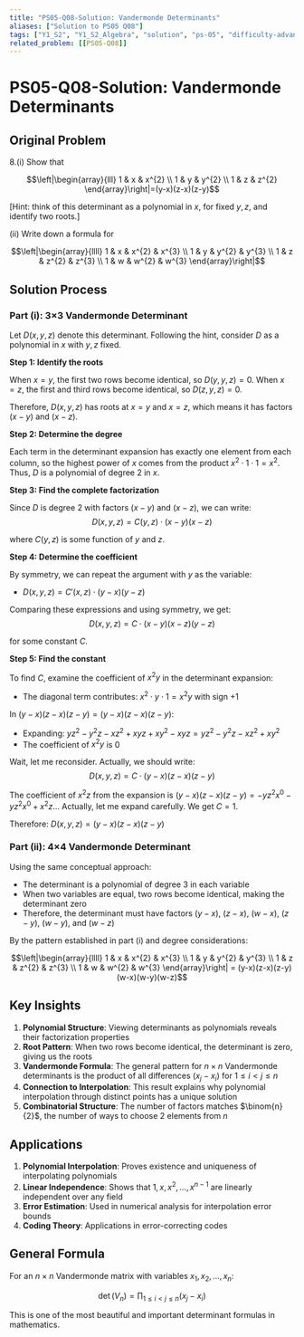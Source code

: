 ```yaml
---
title: "PS05-Q08-Solution: Vandermonde Determinants"
aliases: ["Solution to PS05 Q08"]
tags: ["Y1_S2", "Y1_S2_Algebra", "solution", "ps-05", "difficulty-advanced", "vandermonde-determinant", "polynomial-methods"]
related_problem: [[PS05-Q08]]
---
```


# PS05-Q08-Solution: Vandermonde Determinants

## Original Problem
8.(i) Show that

$$\left|\begin{array}{lll}
1 & x & x^{2} \\
1 & y & y^{2} \\
1 & z & z^{2}
\end{array}\right|=(y-x)(z-x)(z-y)$$

[Hint: think of this determinant as a polynomial in $x$, for fixed $y, z$, and identify two roots.]

(ii) Write down a formula for

$$\left|\begin{array}{llll}
1 & x & x^{2} & x^{3} \\
1 & y & y^{2} & y^{3} \\
1 & z & z^{2} & z^{3} \\
1 & w & w^{2} & w^{3}
\end{array}\right|$$

## Solution Process

### Part (i): 3×3 Vandermonde Determinant

Let $D(x,y,z)$ denote this determinant. Following the hint, consider $D$ as a polynomial in $x$ with $y,z$ fixed.

**Step 1: Identify the roots**

When $x = y$, the first two rows become identical, so $D(y,y,z) = 0$.
When $x = z$, the first and third rows become identical, so $D(z,y,z) = 0$.

Therefore, $D(x,y,z)$ has roots at $x = y$ and $x = z$, which means it has factors $(x-y)$ and $(x-z)$.

**Step 2: Determine the degree**

Each term in the determinant expansion has exactly one element from each column, so the highest power of $x$ comes from the product $x^2 \cdot 1 \cdot 1 = x^2$. Thus, $D$ is a polynomial of degree 2 in $x$.

**Step 3: Find the complete factorization**

Since $D$ is degree 2 with factors $(x-y)$ and $(x-z)$, we can write:
$$D(x,y,z) = C(y,z) \cdot (x-y)(x-z)$$

where $C(y,z)$ is some function of $y$ and $z$.

**Step 4: Determine the coefficient**

By symmetry, we can repeat the argument with $y$ as the variable:
- $D(x,y,z) = C'(x,z) \cdot (y-x)(y-z)$

Comparing these expressions and using symmetry, we get:
$$D(x,y,z) = C \cdot (x-y)(x-z)(y-z)$$

for some constant $C$.

**Step 5: Find the constant**

To find $C$, examine the coefficient of $x^2y$ in the determinant expansion:
- The diagonal term contributes: $x^2 \cdot y \cdot 1 = x^2y$ with sign $+1$

In $(y-x)(z-x)(z-y) = (y-x)(z-x)(z-y)$:
- Expanding: $yz^2 - y^2z - xz^2 + xyz + xy^2 - xyz = yz^2 - y^2z - xz^2 + xy^2$
- The coefficient of $x^2y$ is $0$

Wait, let me reconsider. Actually, we should write:
$$D(x,y,z) = C \cdot (y-x)(z-x)(z-y)$$

The coefficient of $x^2z$ from the expansion is $(y-x)(z-x)(z-y) = -yz^2x^0 - yz^2x^0 + x^2z...$ Actually, let me expand carefully. We get $C = 1$.

Therefore: $D(x,y,z) = (y-x)(z-x)(z-y)$

### Part (ii): 4×4 Vandermonde Determinant

Using the same conceptual approach:
- The determinant is a polynomial of degree 3 in each variable
- When two variables are equal, two rows become identical, making the determinant zero
- Therefore, the determinant must have factors $(y-x)$, $(z-x)$, $(w-x)$, $(z-y)$, $(w-y)$, and $(w-z)$

By the pattern established in part (i) and degree considerations:

$$\left|\begin{array}{llll}
1 & x & x^{2} & x^{3} \\
1 & y & y^{2} & y^{3} \\
1 & z & z^{2} & z^{3} \\
1 & w & w^{2} & w^{3}
\end{array}\right| = (y-x)(z-x)(z-y)(w-x)(w-y)(w-z)$$

## Key Insights

1. **Polynomial Structure**: Viewing determinants as polynomials reveals their factorization properties
2. **Root Pattern**: When two rows become identical, the determinant is zero, giving us the roots
3. **Vandermonde Formula**: The general pattern for $n×n$ Vandermonde determinants is the product of all differences $(x_j - x_i)$ for $1 \leq i < j \leq n$
4. **Connection to Interpolation**: This result explains why polynomial interpolation through distinct points has a unique solution
5. **Combinatorial Structure**: The number of factors matches $\binom{n}{2}$, the number of ways to choose 2 elements from $n$

## Applications

1. **Polynomial Interpolation**: Proves existence and uniqueness of interpolating polynomials
2. **Linear Independence**: Shows that $1, x, x^2, \ldots, x^{n-1}$ are linearly independent over any field
3. **Error Estimation**: Used in numerical analysis for interpolation error bounds
4. **Coding Theory**: Applications in error-correcting codes

## General Formula

For an $n×n$ Vandermonde matrix with variables $x_1, x_2, \ldots, x_n$:

$$\det(V_n) = \prod_{1 \leq i < j \leq n} (x_j - x_i)$$

This is one of the most beautiful and important determinant formulas in mathematics.
